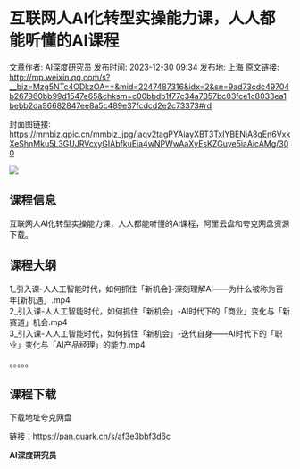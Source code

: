 # 互联网人Al化转型实操能力课，人人都能听懂的Al课程

文章作者: AI深度研究员
发布时间: 2023-12-30 09:34
发布地: 上海
原文链接: http://mp.weixin.qq.com/s?__biz=Mzg5NTc4ODkzOA==&mid=2247487316&idx=2&sn=9ad73cdc49704b267960bb99d1547e65&chksm=c00bbdb1f77c34a7357bc03fce1c8033ea1bebb2da96682847ee8a5c489e37fcdcd2e2c73373#rd

封面图链接: https://mmbiz.qpic.cn/mmbiz_jpg/iaqv2tagPYAiayXBT3TxlYBENjA8qEn6VxkXeShnMku5L3GUJRVcxyGIAbfkuEia4wNPWwAaXyEsKZGuye5iaAicAMg/300

![](https://mmbiz.qpic.cn/mmbiz_jpg/iaqv2tagPYAiayXBT3TxlYBENjA8qEn6VxU4X1tj2XVO0HZgqqepR1mdzQaCDiaAy0GqkibRrPbCh8xN6C0liaX614w/640?wx_fmt=jpeg&from=appmsg)  

## 课程信息

互联网人Al化转型实操能力课，人人都能听懂的Al课程，阿里云盘和夸克网盘资源下载。

## 课程大纲

1_引入课-人人工智能时代，如何抓住「新机会]-深刻理解Al——为什么被称为百年[新机遇」.mp4  
2_引入课-人人工智能时代，如何抓住「新机会」-AI时代下的「商业」变化与「新赛道」机会.mp4  
3_引入课-人人工智能时代，如何抓住「新机会」-迭代自身——AI时代下的「职业」变化与「AI产品经理」的能力.mp4

。。。。。

## 课程下载

下载地址夸克网盘

链接：https://pan.quark.cn/s/af3e3bbf3d6c

  

**AI深度研究员**

